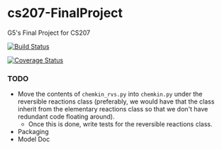 # cs207-FinalProject
G5's Final Project for CS207

[![Build Status](https://travis-ci.org/CS207-G5/cs207-FinalProject.svg?branch=master)](https://travis-ci.org/CS207-G5/cs207-FinalProject)

[![Coverage Status](https://coveralls.io/repos/github/CS207-G5/cs207-FinalProject/badge.png?branch=master&maxAge=0)](https://coveralls.io/github/CS207-G5/cs207-FinalProject?branch=master&maxAge=0)

### TODO
* Move the contents of `chemkin_rvs.py` into `chemkin.py` under the reversible
  reactions class (preferably, we would have that the class inherit from the
  elementary reactions class so that we don't have redundant code floating
  around).
  * Once this is done, write tests for the reversible reactions class.
* Packaging
* Model Doc
